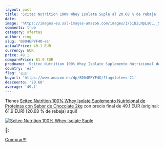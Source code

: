 ```yaml
---
layout: post
title: 'Scitec Nutrition 100% Whey Isolate Suple al 20.68 % de rebaja'
date: 
image: 'https://images-eu.ssl-images-amazon.com/images/I/51B2LNpLs0L._SL200_.jpg'
comments: true
category: ofertas
author: ring
slug: 'B004EPYF4O-es'
actualPrice: 49.1 EUR
currency: EUR
price: 49.1
comparePrice: 61.9 EUR
prodname: 'Scitec Nutrition 100% Whey Isolate Suplemento Nutricional de Proteinas con Sabor de Chocolate  2kg'
country: 'es'
flag: '🇪🇸'
buyurl: 'https://www.amazon.es/dp/B004EPYF4O/?tag=tolees-21'
descuento: '20.68'
average: '49.1'
---
```


Tienes [Scitec Nutrition 100% Whey Isolate Suplemento Nutricional de Proteinas con Sabor de Chocolate  2kg](https://www.amazon.es/dp/B004EPYF4O/?tag=tolees-21) con precio final de  49.1 EUR (original: 61.9 EUR) (20.68 %  de rebaja) aqui!

[![Scitec Nutrition 100% Whey Isolate Suple](https://images-eu.ssl-images-amazon.com/images/I/51B2LNpLs0L._SL200_.jpg)](https://www.amazon.es/dp/B004EPYF4O/?tag=tolees-21)

🔎:


[Comprar!!!](https://www.amazon.es/dp/B004EPYF4O/?tag=tolees-21)
